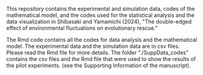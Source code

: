 This repository contains the experimental and simulation data, codes of the mathematical model, and the codes used for the statistical analysis and the data visualization
in Shibasaki and Yamamichi (2024), "The double-edged effect of environmental fluctuations on evolutionary rescue." 

The Rmd code contains all the codes for data analysis and the mathematical model. 
The experimental data and the simulation data are in csv files. 
Please read the Rmd file for more details.
The folder "./SuppData_codes" contains the csv files and the Rmd file that were used to show the results of the pilot experiments. 
(see the Supporting Information of the manuscript).
